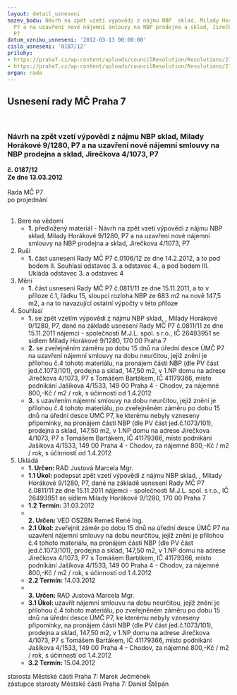 ```yaml
---
layout: detail_usneseni
nazev_bodu: Návrh na zpět vzetí výpovědi z nájmu NBP  sklad, Milady Horákové 9/1280,
  P7 a na uzavření nové nájemní smlouvy na NBP prodejna a sklad, Jirečkova 4/1073,
  P7
datum_vzniku_usneseni: '2012-03-13 00:00:00'
cislo_usneseni: '0187/12'
prilohy:
- https://praha7.cz/wp-content/uploads/councilResolution/Resolutions/23003/15-12-r12-0313-nbp,_p%c5%99%c3%adloha_%c4%8d.1.doc
- https://praha7.cz/wp-content/uploads/councilResolution/Resolutions/23003/15-12-r12-0313-nbp,_p%c5%99%c3%adloha_%c4%8d.3.doc
organ: rada
---
```

<div id="ucUsn_pList" class="usn">
	<span><h2>Usnesení rady MČ Praha 7 </h2>
<br></span><div class="standBody">
<span><h3>Návrh na zpět vzetí výpovědi z nájmu NBP  sklad, Milady Horákové 9/1280, P7 a na uzavření nové nájemní smlouvy na NBP prodejna a sklad, Jirečkova 4/1073, P7</h3></span><div class="center">
		<strong>č. 0187/12</strong><br>
	</div>
<div class="center">
		<strong>Ze dne 13.03.2012</strong><br><br>
	</div>Rada MČ P7<br> po projednání<br><br><ol>
<li>Bere na vědomí<ul><li>
<strong>1.</strong> předložený materiál - Návrh na zpět vzetí výpovědi z nájmu NBP  sklad, Milady Horákové 9/1280, P7 a na uzavření nové nájemní smlouvy na NBP prodejna a sklad, Jirečkova 4/1073, P7</li></ul>
</li>
<li>Ruší<ul><li>
<strong>1.</strong> část usnesení Rady MČ P7 č.0106/12 ze dne 14.2.2012, a to pod bodem II. Souhlasí odstavec 3. a odstavec 4., a pod bodem III. Ukládá odstavec 3. a odstavec 4</li></ul>
</li>
<li>Mění<ul><li>
<strong>1.</strong> část usnesení Rady MČ P7 č.0811/11 ze dne 15.11.2011, a to v příloze č.1, řádku 15, sloupci rozloha NBP ze 683 m2 na nově 147,5 m2, a na to navazující ostatní výpočty v této příloze</li></ul>
</li>
<li>Souhlasí<ul>
<li>
<strong>1.</strong> se zpět vzetím výpovědi z nájmu NBP sklad, , Milady Horákové 9/1280, P7, dané na základě usnesení Rady MČ P7 č.0811/11 ze dne 15.11.2011 nájemci - společnosti M.J.L. spol. s r.o., IČ 26493951 se sídlem Milady Horákové 9/1280, 170 00 Praha 7</li>
<li>
<strong>2.</strong> se zveřejněním záměru po dobu 15 dnů na úřední desce ÚMČ P7 na uzavření nájemní smlouvy na dobu neurčitou, jejíž znění je přílohou č.4 tohoto materiálu, na pronájem části NBP (dle PV část jed.č.1073/101), prodejna a sklad, 147,50 m2, v 1.NP domu na adrese Jirečkova 4/1073, P7 s Tomášem Bartákem, IČ 41179366, místo podnikání Jašíkova 4/1533, 149 00 Praha 4 - Chodov, za nájemné 800,-Kč / m2 / rok, s účinností od 1.4.2012</li>
<li>
<strong>3.</strong> s uzavřením nájemní smlouvy na dobu neurčitou, jejíž znění je přílohou č.4 tohoto materiálu, po zveřejněném záměru po dobu 15 dnů na úřední desce ÚMČ P7, ke kterému nebyly vzneseny připomínky, na pronájem části NBP (dle PV část jed.č.1073/101), prodejna a sklad, 147,50 m2, v 1.NP domu na adrese Jirečkova 4/1073, P7 s Tomášem Bartákem, IČ 41179366, místo podnikání Jašíkova 4/1533, 149 00 Praha 4 - Chodov, za nájemné 800,-Kč / m2 / rok, s účinností od 1.4.2012</li>
</ul>
</li>
<li>Ukládá<ul>
<li>
<strong>1. Určen: </strong>RAD Justová Marcela Mgr.</li>
<li>
<strong>1.1 Úkol: </strong>podepsat zpět vzetí výpovědi z nájmu NBP sklad, , Milady Horákové 9/1280, P7, dané na základě usnesení Rady MČ P7 č.0811/11 ze dne 15.11.2011 nájemci - společnosti M.J.L. spol. s r.o., IČ 26493951 se sídlem Milady Horákové 9/1280, 170 00 Praha 7</li>
<li>
<strong>1.2 Termín: </strong>31.03.2012</li>
<li>
<strong><br>2. Určen: </strong>VED OSZBN Remeš René Ing.</li>
<li>
<strong>2.1 Úkol: </strong>zveřejnit záměr po dobu 15 dnů na úřední desce ÚMČ P7 na uzavření nájemní smlouvy na dobu neurčitou, jejíž znění je přílohou č.4 tohoto materiálu, na pronájem části NBP (dle PV část jed.č.1073/101), prodejna a sklad, 147,50 m2, v 1.NP domu na adrese Jirečkova 4/1073, P7 s Tomášem Bartákem, IČ 41179366, místo podnikání Jašíkova 4/1533, 149 00 Praha 4 - Chodov, za nájemné 800,-Kč / m2 / rok, s účinností od 1.4.2012</li>
<li>
<strong>2.2 Termín: </strong>14.03.2012</li>
<li>
<strong><br>3. Určen: </strong>RAD Justová Marcela Mgr.</li>
<li>
<strong>3.1 Úkol: </strong>uzavřít nájemní smlouvu na dobu neurčitou, jejíž znění je přílohou č.4 tohoto materiálu, po zveřejněném záměru po dobu 15 dnů na úřední desce ÚMČ P7, ke kterému nebyly vzneseny připomínky, na pronájem části NBP (dle PV část jed.č.1073/101), prodejna a sklad, 147,50 m2, v 1.NP domu na adrese Jirečkova 4/1073, P7 s Tomášem Bartákem, IČ 41179366, místo podnikání Jašíkova 4/1533, 149 00 Praha 4 - Chodov, za nájemné 800,-Kč / m2 / rok, s účinností od 1.4.2012</li>
<li>
<strong>3.2 Termín: </strong>15.04.2012</li>
</ul>
</li>
</ol>starosta Městské části Praha 7: Marek Ječmének<br>zástupce starosty Městské části Praha 7: Daniel Štěpán 
</div>
</div>